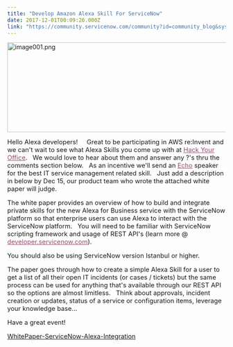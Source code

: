 ```yaml
---
title: "Develop Amazon Alexa Skill For ServiceNow"
date: 2017-12-01T00:09:26.000Z
link: "https://community.servicenow.com/community?id=community_blog&sys_id=b53e6e6ddbd0dbc01dcaf3231f9619c5"
---
```

<p><img   alt="image001.png" class="image-1 jive-image" src="9fd5a8c6dbd457041dcaf3231f9619a4.iix" style="width: 620px; height: 207px;"/></p><p><span style="font-size: 11pt;">Hello Alexa developers!     Great to be participating in AWS re:Invent and we can't wait to see what Alexa Skills you come up with at <a title="einvent.awsevents.com/learn/alexa-hack-your-office/?trk=null" href="https://reinvent.awsevents.com/learn/alexa-hack-your-office/?trk=null" style="color: #954f72;">Hack Your Office</a>.   We would love to hear about them and answer any ?'s thru the comments section below.   As an incentive we'll send an <a title="co/35ElboN" href="http://a.co/35ElboN" style="color: #954f72;">Echo</a> speaker for the best IT service management related skill.   Just add a description in below by Dec 15, our product team who wrote the attached white paper will judge.</span></p><p></p><p><span style="font-size: 11pt;">The white paper provides an overview of how to build and integrate private skills for the new Alexa for Business service with the ServiceNow platform so that enterprise users can use Alexa to interact with the ServiceNow platform.   You will need to be familiar with ServiceNow scripting framework and usage of REST API's (learn more @ <a title="veloper.servicenow.com/" href="http://developer.servicenow.com/" style="color: #954f72;">developer.servicenow.com</a>).</span></p><p><span style="font-size: 11pt;">You should also be using ServiceNow version Istanbul or higher.</span></p><p></p><p><span style="font-size: 11pt;">The paper goes through how to create a simple Alexa Skill for a user to get a list of all their open IT incidents (or cases / tickets) but the same process can be used for anything that's available through our REST API so the options are almost limitless.   Think about approvals, incident creation or updates, status of a service or configuration items, leverage your knowledge base…</span></p><p></p><p><span style="font-size: 11pt;">Have a great event!</span></p><p></p><p><span style="font-size: 11pt;"><a title="" _jive_internal="true" href="/servlet/JiveServlet/download/7490-156619/Whitepaper-ServiceNow-Alexa-Integration-v1.0.pdf">WhitePaper-ServiceNow-Alexa-Integration</a></span></p>